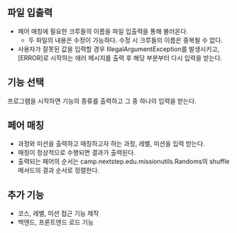 ## 파일 입출력
- 페어 매칭에 필요한 크루들의 이름을 파일 입출력을 통해 불러온다.
  - 두 파일의 내용은 수정이 가능하다. 수정 시 크루들의 이름은 중복될 수 없다.
- 사용자가 잘못된 값을 입력할 경우 IllegalArgumentException를 발생시키고, [ERROR]로 시작하는 에러 메시지를 출력 후 해당 부분부터 다시 입력을 받는다.

## 기능 선택
프로그램을 시작하면 기능의 종류를 출력하고 그 중 하나의 입력을 받는다.

## 페어 매칭
- 과정와 미션을 출력하고 매칭하고자 하는 과정, 레벨, 미션을 입력 받는다.
- 매칭이 정상적으로 수행되면 결과가 출력된다.
- 출력되는 페어의 순서는 camp.nextstep.edu.missionutils.Randoms의 shuffle 메서드의 결과 순서로 정렬한다.

## 추가 기능
- 코스, 레벨, 미션 접근 기능 제작
- 백엔드, 프론트엔드 로드 기능